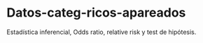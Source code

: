 # Datos-categ-ricos-apareados
Estadística inferencial, Odds ratio, relative risk y test de hipótesis.
